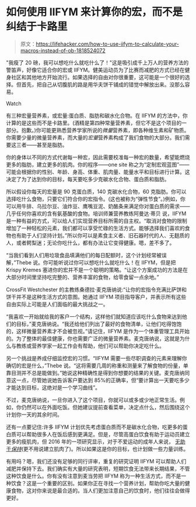 # 如何使用 IIFYM 来计算你的宏，而不是纠结于卡路里

> 原文：<https://lifehacker.com/how-to-use-iifym-to-calculate-your-macros-instead-of-ob-1818524072>

"我瘦了 20 磅，我可以想吃什么就吃什么了！"这是吸引成千上万人的营养方法的警笛声，好像它适合你的宏或 IIFYM。健美运动员为了比赛而减肥的方式已经在健身社区和其他地方开始流行。如果选择的自由对你很重要，这可能是一个很好的选择。但首先，把自己从切腹肌的路是用华夫饼干铺成的错觉中解放出来。没那么容易。

Watch

有三种宏量营养素，或宏量:蛋白质、脂肪和碳水化合物。在 IIFYM 的方法中，你计算的是这些而不是卡路里。(酒精是第四种常量营养素，但它不是这个项目的一部分。抱歉。)你可能更熟悉营养学家所说的*微量*营养素，即各种维生素和矿物质。你需要少量的微量营养素，而大量的*宏量*营养素构成了我们食物的大部分。我们需要这三者——甚至是脂肪。

你的身体以不同的方式代谢每一种宏，因此需要校准每一种宏的数量，希望能燃烧更多的脂肪，建立更多的肌肉。你的程序——one site 称之为“定制宏观蓝图”——可能会根据你的性别、年龄、身高、体重、肌肉量、能量水平和目标进行计算。这决定了为了达到你的目标，每天要吃多少克碳水化合物、蛋白质和脂肪。

所以假设你每天的宏量是 90 克蛋白质，140 克碳水化合物，60 克脂肪。你可以选择吃什么食物，只要它们符合你的宏指令。(这也被称为“弹性节食”。)例如，你可以用牛排、乌拉尔豆、油炸豆、鹰嘴豆泥、奶酪条来满足你对蛋白质的需求——几乎任何你喜欢的含有氨基酸的食物。培训师兼营养教练阿曼达·蒂贝 说，IIFYM 是一种有益的方式，可以给人们实现营养目标所需的自主权。“取消对食物的限制增加了一种轻松的元素，我们都可以享受忙碌的生活方式。能够选择我们喜欢的食物也有助于人们坚持计划。”所以你可以是素食主义者、旧石器时代的人、无麸质的人，或者鳄梨迷；无论你吃什么，都有办法让它变得健康。嗯，差不多了。

“当我们看到人们用垃圾食品填满他们的每日配额时，这个计划经常被误解，”Thebe 说。你可能听说过你可以想吃什么就吃什么！在 IIFYM，但是把 Krispy Kremes 塞进你的宏并不是一个聪明的策略。“让这个方案成功的方法是在大部分时间里坚持吃完整的、营养丰富的食物，给零食留一点余地。”

CrossFit Westchester 的主教练桑德拉·麦克唐纳说:“让你的宏指令充满比萨饼和饼干并不是这种生活方式的意图。她通过 IIFYM 项目指导客户，并表示所有这些自由实际上可能是人们面临的最大挑战之一。

“我喜欢一开始就给我的客户一个结构，这样他们就知道应该吃什么食物来达到他们的目标，”麦克唐纳说。“我还给他们列出了最好的食物清单，让他们吃得饱饱的，这样微量营养素才不会被忽视。”请记住，IIFYM 是作为一个体重管理工具开始的。为了整体的最佳健康，你也需要广泛的微量营养素。麦克唐纳说，这就是为什么与教练或营养学家一起工作会有帮助，他们可以帮助你决定吃什么。

另一个挑战是养成仔细监控宏的习惯。“IIFYM 需要一些尽职调查的元素来理解你确切的宏是什么，”Thebe 说。“这将需要几周的称重和测量来了解食物的份量，单靠目测并不总是能做到。”她说这种精确性是得到你想要的结果的关键。麦克唐纳同意这一点，尽管她说她告诉客户要达到 85%的正确率，但“要计算出一天要吃多少才能达到目标，这绝对是一个学习曲线”。

不过，麦克唐纳说，一旦你进入了这个项目，你就可以或多或少地正常生活。例如，你仍然可以在外面吃饭。但她建议提前查看菜单，决定点什么，然后围绕这个计划你一天的其余时间。

还有一点要记住:许多 IIFYM 计划优先考虑蛋白质而不是碳水化合物，吃更多的蛋白质可以帮助很多人在饭后感到更满足。但是，尽管高蛋白饮食有助于运动员建立更多的瘦肌肉，但 2016 年的一项研究显示，对于不爱运动的成年人来说， [无助于*保持*](https://www.ncbi.nlm.nih.gov/pubmed/26471344)(更不用说建立肌肉了)。所以如果这是你的目标，也计划做一些力量训练。

有用吗？嗯，我们还没有足够的同行评审，重复的研究证明 IIFYM 可以帮助人们减肥并保持下去。我们确实有大量的研究表明，短期饮食无法带来长期结果，不管这种饮食是什么。你有没有注意到麦当劳把 IIFYM 称为一种生活方式，而不是一种饮食？这是一个重要的区别。如果你正在寻找一个营养计划，帮助你吃大量的健康食物，这对你来说是最合适的。当人们更加注意自己的饮食时，他们往往会做得更好。
